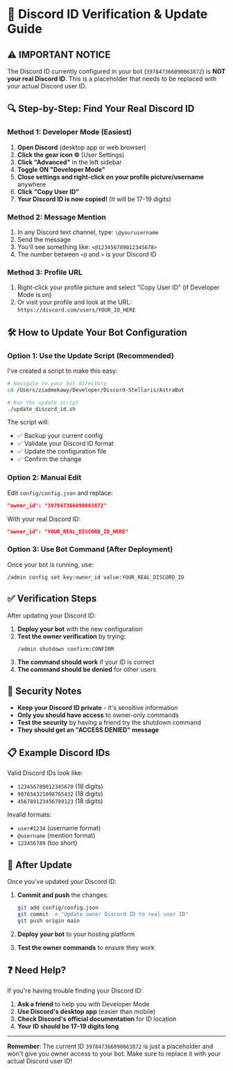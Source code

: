 # 🔐 Discord ID Verification & Update Guide

## ⚠️ **IMPORTANT NOTICE**

The Discord ID currently configured in your bot (`397847366090063872`) is **NOT your real Discord ID**. This is a placeholder that needs to be replaced with your actual Discord user ID.

## 🔍 **Step-by-Step: Find Your Real Discord ID**

### **Method 1: Developer Mode (Easiest)**

1. **Open Discord** (desktop app or web browser)
2. **Click the gear icon ⚙️** (User Settings) 
3. **Click "Advanced"** in the left sidebar
4. **Toggle ON "Developer Mode"**
5. **Close settings and right-click on your profile picture/username** anywhere
6. **Click "Copy User ID"**
7. **Your Discord ID is now copied!** (It will be 17-19 digits)

### **Method 2: Message Mention**

1. In any Discord text channel, type: `\@yourusername`
2. Send the message
3. You'll see something like: `<@123456789012345678>`
4. The number between `<@` and `>` is your Discord ID

### **Method 3: Profile URL**

1. Right-click your profile picture and select "Copy User ID" (if Developer Mode is on)
2. Or visit your profile and look at the URL: `https://discord.com/users/YOUR_ID_HERE`

## 🛠️ **How to Update Your Bot Configuration**

### **Option 1: Use the Update Script (Recommended)**

I've created a script to make this easy:

```bash
# Navigate to your bot directory
cd /Users/ziadmekawy/Developer/Discord-Stellaris/AstraBot

# Run the update script
./update_discord_id.sh
```

The script will:
- ✅ Backup your current config
- ✅ Validate your Discord ID format
- ✅ Update the configuration file
- ✅ Confirm the change

### **Option 2: Manual Edit**

Edit `config/config.json` and replace:
```json
"owner_id": "397847366090063872"
```

With your real Discord ID:
```json
"owner_id": "YOUR_REAL_DISCORD_ID_HERE"
```

### **Option 3: Use Bot Command (After Deployment)**

Once your bot is running, use:
```
/admin config set key:owner_id value:YOUR_REAL_DISCORD_ID
```

## ✅ **Verification Steps**

After updating your Discord ID:

1. **Deploy your bot** with the new configuration
2. **Test the owner verification** by trying:
   ```
   /admin shutdown confirm:CONFIRM
   ```
3. **The command should work** if your ID is correct
4. **The command should be denied** for other users

## 🚨 **Security Notes**

- **Keep your Discord ID private** - it's sensitive information
- **Only you should have access** to owner-only commands
- **Test the security** by having a friend try the shutdown command
- **They should get an "ACCESS DENIED" message**

## 📋 **Example Discord IDs**

Valid Discord IDs look like:
- `123456789012345678` (18 digits)
- `987654321098765432` (18 digits)
- `456789123456789123` (18 digits)

Invalid formats:
- `user#1234` (username format)
- `@username` (mention format)
- `123456789` (too short)

## 🔄 **After Update**

Once you've updated your Discord ID:

1. **Commit and push** the changes:
   ```bash
   git add config/config.json
   git commit -m "Update owner Discord ID to real user ID"
   git push origin main
   ```

2. **Deploy your bot** to your hosting platform

3. **Test the owner commands** to ensure they work

## ❓ **Need Help?**

If you're having trouble finding your Discord ID:

1. **Ask a friend** to help you with Developer Mode
2. **Use Discord's desktop app** (easier than mobile)
3. **Check Discord's official documentation** for ID location
4. **Your ID should be 17-19 digits long**

---

**Remember**: The current ID `397847366090063872` is just a placeholder and won't give you owner access to your bot. Make sure to replace it with your actual Discord user ID!
